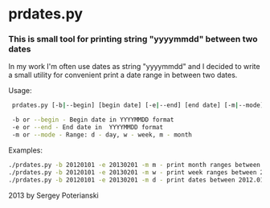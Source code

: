 # prdates.py
### This is small tool for printing string "yyyymmdd" between two dates

In my work I'm often use dates as string "yyyymmdd" and I decided to write a small utility for convenient print a date range in between two dates.

Usage:

```bash
 prdates.py [-b|--begin] [begin date] [-e|--end] [end date] [-m|--mode] [d|w|m]

 -b or --begin - Begin date in YYYYMMDD format
 -e or --end - End date in  YYYYMMDD format
 -m or --mode - Range: d - day, w - week, m - month
```

Examples: 

```bash
./prdates.py -b 20120101 -e 20130201 -m m - print month ranges between 2012.01.01 and 2013.02.01
./prdates.py -b 20120101 -e 20130201 -m w - print week ranges between 2012.01.01 and 2013.02.01
./prdates.py -b 20120101 -e 20130201 -m d - print dates between 2012.01.01 and 2013.02.01

```
2013 by Sergey Poterianski